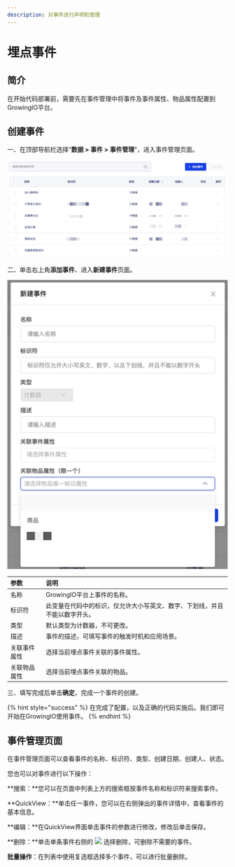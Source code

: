```yaml
---
description: 对事件进行声明和管理
---
```


# 埋点事件

## 简介

在开始代码部署前，需要先在事件管理中将事件及事件属性、物品属性配置到GrowingIO平台。

## 创建事件

一、在顶部导航栏选择“**数据 &gt; 事件 &gt; 事件管理**"，进入事件管理页面。

![&#x4E8B;&#x4EF6;&#x7BA1;&#x7406;&#x9875;&#x9762;](../../../.gitbook/assets/image%20%2839%29.png)

二、单击右上角**添加事件**、进入**新建事件**页面。

![&#x65B0;&#x5EFA;&#x4E8B;&#x4EF6;&#x9875;&#x9762;](../../../.gitbook/assets/image%20%2828%29.png)

| 参数 | 说明 |
| :--- | :--- |
| 名称 | GrowingIO平台上事件的名称。 |
| 标识符 | 此变量在代码中的标识，仅允许大小写英文、数字、下划线，并且不能以数字开头。 |
| 类型 | 默认类型为计数器，不可更改。 |
| 描述 | 事件的描述，可填写事件的触发时机和应用场景。 |
| 关联事件属性 | 选择当前埋点事件关联的事件属性。 |
| 关联物品属性 | 选择当前埋点事件关联的物品。 |

三、填写完成后单击**确定**，完成一个事件的创建。

{% hint style="success" %}
在完成了配置，以及正确的代码实施后。我们即可开始在GrowingIO使用事件。
{% endhint %}

## 事件管理页面

在事件管理页面可以查看事件的名称、标识符、类型、创建日期、创建人、状态。

您也可以对事件进行以下操作：

**搜索：**您可以在页面中列表上方的搜索框按事件名称和标识符来搜索事件。

**QuickView：**单击任一事件，您可以在右侧弹出的事件详情中，查看事件的基本信息。

**编辑：**在QuickView界面单击事件的参数进行修改，修改后单击保存。

**删除：**单击单条事件右侧的 ![](https://docs.growingio.com/.gitbook/assets/-Lo08UtW7H58ehFKeZ4g-LsycTyZaItbL8_Wigcx-LsyfkaafJ-8X2utJ9BbE782B9E782B9E782B9.png) 选择删除，可删除不需要的事件。

**批量操作**：在列表中使用复选框选择多个事件，可以进行批量删除。

